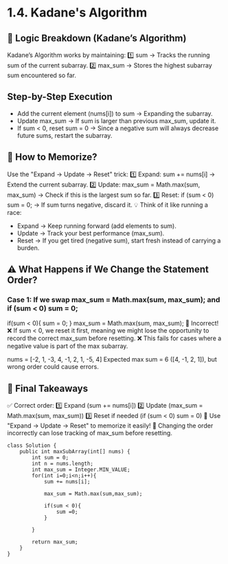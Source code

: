 # 1.4. Kadane's Algorithm

## 🔹 Logic Breakdown (Kadane’s Algorithm)
Kadane’s Algorithm works by maintaining:
1️⃣ sum → Tracks the running sum of the current subarray.
2️⃣ max_sum → Stores the highest subarray sum encountered so far.

## Step-by-Step Execution
- Add the current element (nums[i]) to sum → Expanding the subarray.
- Update max_sum → If sum is larger than previous max_sum, update it.
- If sum < 0, reset sum = 0 → Since a negative sum will always decrease future sums, restart the subarray.

## 🧠 How to Memorize?
Use the "Expand → Update → Reset" trick:
1️⃣ Expand: sum += nums[i] → Extend the current subarray.
2️⃣ Update: max_sum = Math.max(sum, max_sum) → Check if this is the largest sum so far.
3️⃣ Reset: if (sum < 0) sum = 0; → If sum turns negative, discard it.
💡 Think of it like running a race:
- Expand → Keep running forward (add elements to sum).
- Update → Track your best performance (max_sum).
- Reset → If you get tired (negative sum), start fresh instead of carrying a burden.

## ⚠️ What Happens if We Change the Statement Order?
### Case 1: If we swap max_sum = Math.max(sum, max_sum); and if (sum < 0) sum = 0;
if(sum < 0){ 
    sum = 0; 
}
max_sum = Math.max(sum, max_sum);
🔴 Incorrect!
❌ If sum < 0, we reset it first, meaning we might lose the opportunity to record the correct max_sum before resetting.
❌ This fails for cases where a negative value is part of the max subarray.

nums = [-2, 1, -3, 4, -1, 2, 1, -5, 4]
Expected max sum = 6 ([4, -1, 2, 1]), but wrong order could cause errors.

## 🚀 Final Takeaways
✅ Correct order:
1️⃣ Expand (sum += nums[i])
2️⃣ Update (max_sum = Math.max(sum, max_sum))
3️⃣ Reset if needed (if (sum < 0) sum = 0)
🔹 Use "Expand → Update → Reset" to memorize it easily!
🔹 Changing the order incorrectly can lose tracking of max_sum before resetting.

```
class Solution {
    public int maxSubArray(int[] nums) {
        int sum = 0;
        int n = nums.length;
        int max_sum = Integer.MIN_VALUE;
        for(int i=0;i<n;i++){
            sum += nums[i];
 
            max_sum = Math.max(sum,max_sum);
            
            if(sum < 0){
                sum =0;
            }

        }
      
        return max_sum;
    }
}

```


